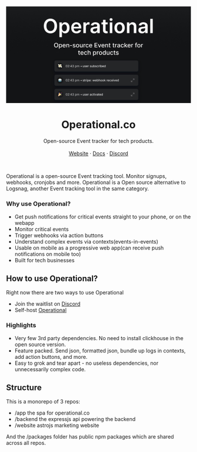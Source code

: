 ![hero](media/operational-banner.jpg)

<p align="center">
    <h1 align="center"><b>Operational.co</b></h1>
<p align="center">
    Open-source Event tracker for tech products.
    <br />
    <br />
    <a href="https://operational.co" target="_blank">Website</a>
    ·
    <a href="https://operational.co/api" target="_blank">Docs</a>
    ·
    <a href="https://discord.gg/QmfGeMGM" target="_blank">Discord</a>
  </p>
  <br />
</p>

Operational is a open-source Event tracking tool. Monitor signups, webhooks, cronjobs and more. Operational is a Open source alternative to Logsnag, another Event tracking tool in the same category.

### Why use Operational?

- Get push notifications for critical events straight to your phone, or on the webapp
- Monitor critical events
- Trigger webhooks via action buttons
- Understand complex events via contexts(events-in-events)
- Usable on mobile as a progressive web app(can receive push notifications on mobile too)
- Built for tech businesses

## How to use Operational?

Right now there are two ways to use Operational

- Join the waitlist on [Discord](https://discord.gg/QmfGeMGM)
- Self-host [Operational](https://operational.co/selfhosted)

### Highlights

- Very few 3rd party dependencies. No need to install clickhouse in the open source version.
- Feature packed. Send json, formatted json, bundle up logs in contexts, add action buttons, and more.
- Easy to grok and tear apart - no useless dependencies, nor unnecessarily complex code.

## Structure

This is a monorepo of 3 repos:

- /app the spa for operational.co
- /backend the expressjs api powering the backend
- /website astrojs marketing website

And the /packages folder has public npm packages which are shared across all repos.
